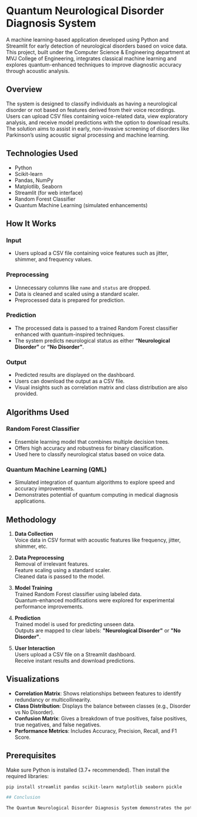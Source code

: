 # Quantum Neurological Disorder Diagnosis System

A machine learning-based application developed using Python and Streamlit for early detection of neurological disorders based on voice data. This project, built under the Computer Science & Engineering department at MVJ College of Engineering, integrates classical machine learning and explores quantum-enhanced techniques to improve diagnostic accuracy through acoustic analysis.

## Overview

The system is designed to classify individuals as having a neurological disorder or not based on features derived from their voice recordings. Users can upload CSV files containing voice-related data, view exploratory analysis, and receive model predictions with the option to download results. The solution aims to assist in early, non-invasive screening of disorders like Parkinson’s using acoustic signal processing and machine learning.

## Technologies Used

- Python  
- Scikit-learn  
- Pandas, NumPy  
- Matplotlib, Seaborn  
- Streamlit (for web interface)  
- Random Forest Classifier  
- Quantum Machine Learning (simulated enhancements)

## How It Works

### Input
- Users upload a CSV file containing voice features such as jitter, shimmer, and frequency values.

### Preprocessing
- Unnecessary columns like `name` and `status` are dropped.
- Data is cleaned and scaled using a standard scaler.
- Preprocessed data is prepared for prediction.

### Prediction
- The processed data is passed to a trained Random Forest classifier enhanced with quantum-inspired techniques.
- The system predicts neurological status as either **“Neurological Disorder”** or **“No Disorder”**.

### Output
- Predicted results are displayed on the dashboard.
- Users can download the output as a CSV file.
- Visual insights such as correlation matrix and class distribution are also provided.

## Algorithms Used

### Random Forest Classifier
- Ensemble learning model that combines multiple decision trees.
- Offers high accuracy and robustness for binary classification.
- Used here to classify neurological status based on voice data.

### Quantum Machine Learning (QML)
- Simulated integration of quantum algorithms to explore speed and accuracy improvements.
- Demonstrates potential of quantum computing in medical diagnosis applications.

## Methodology

1. **Data Collection**  
   Voice data in CSV format with acoustic features like frequency, jitter, shimmer, etc.

2. **Data Preprocessing**  
   Removal of irrelevant features.  
   Feature scaling using a standard scaler.  
   Cleaned data is passed to the model.

3. **Model Training**  
   Trained Random Forest classifier using labeled data.  
   Quantum-enhanced modifications were explored for experimental performance improvements.

4. **Prediction**  
   Trained model is used for predicting unseen data.  
   Outputs are mapped to clear labels: **"Neurological Disorder"** or **"No Disorder"**.

5. **User Interaction**  
   Users upload a CSV file on a Streamlit dashboard.  
   Receive instant results and download predictions.

## Visualizations

- **Correlation Matrix**: Shows relationships between features to identify redundancy or multicollinearity.
- **Class Distribution**: Displays the balance between classes (e.g., Disorder vs No Disorder).
- **Confusion Matrix**: Gives a breakdown of true positives, false positives, true negatives, and false negatives.
- **Performance Metrics**: Includes Accuracy, Precision, Recall, and F1 Score.

## Prerequisites

Make sure Python is installed (3.7+ recommended). Then install the required libraries:

```bash
pip install streamlit pandas scikit-learn matplotlib seaborn pickle

## Conclusion

The Quantum Neurological Disorder Diagnosis System demonstrates the potential of combining classical machine learning with quantum-inspired methods to aid in early and non-invasive diagnosis of neurological conditions. By leveraging voice-based data and providing an interactive, user-friendly interface, the system offers a scalable solution that bridges technology and healthcare. While currently based on simulated data and models, this project lays the groundwork for future advancements in clinical diagnostics, particularly in integrating real-world data and cutting-edge quantum algorithms.
